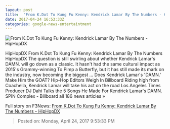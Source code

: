 ```yaml
---
layout: post
title:  "From K.Dot To Kung Fu Kenny: Kendrick Lamar By The Numbers - HipHopDX"
date: 2017-04-24 16:53:33Z
categories: google-news-entertaintment
---
```


![From K.Dot To Kung Fu Kenny: Kendrick Lamar By The Numbers - HipHopDX](http://s3.amazonaws.com/hiphopdx-production/2017/04/170421-Kendrick-Lamar-827x620.jpg)

HipHopDX From K.Dot To Kung Fu Kenny: Kendrick Lamar By The Numbers HipHopDX The question is still swirling about whether Kendrick Lamar's DAMN. will go down as a classic. It hasn't had the same cultural impact as 2015's Grammy-winning To Pimp a Butterfly, but it has still made its mark on the industry, now becoming the biggest ... Does Kendrick Lamar's 'DAMN.' Make Him the GOAT? Hip-Hop Editors Weigh In Billboard Riding high from Coachella, Kendrick Lamar will take his act on the road Los Angeles Times Producer DJ Dahi Talks the 5 Songs He Made For Kendrick Lamar's DAMN. SPIN Complex - Billboard all 186 news articles »


Full story on F3News: [From K.Dot To Kung Fu Kenny: Kendrick Lamar By The Numbers - HipHopDX](http://www.f3nws.com/n/mgkygD)

> Posted on: Monday, April 24, 2017 9:53:33 PM
